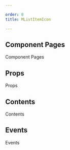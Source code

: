 ```yaml
---

order: 0
title: MListItemIcon

---
```

 
## Component Pages
 
Component Pages
 
## Props
 
Props
 
## Contents
 
Contents
 
## Events
 
Events
 

